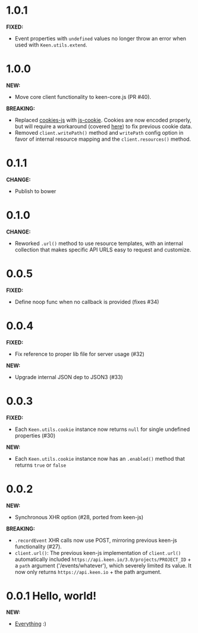 <!--
<a name="{version}"></a>
# {version}
**FIXED:**
**NEW:**
**BREAKING:**
-->

<a name="1.0.1"></a>
# 1.0.1

**FIXED:**
* Event properties with `undefined` values no longer throw an error when used with `Keen.utils.extend`.


<a name="1.0.0"></a>
# 1.0.0

**NEW:**
* Move core client functionality to keen-core.js (PR #40).

**BREAKING:**
* Replaced [cookies-js](https://github.com/ScottHamper/Cookies) with [js-cookie](https://github.com/js-cookie/js-cookie). Cookies are now encoded properly, but will require a workaround (covered [here](./README.md#cookie-migration)) to fix previous cookie data.
* Removed `client.writePath()` method and `writePath` config option in favor of internal resource mapping and the `client.resources()` method.


<a name="0.1.1"></a>
# 0.1.1

**CHANGE:**
* Publish to bower


<a name="0.1.0"></a>
# 0.1.0

**CHANGE:**
* Reworked `.url()` method to use resource templates, with an internal collection that makes specific API URLS easy to request and customize.


<a name="0.0.5"></a>
# 0.0.5

**FIXED:**
* Define noop func when no callback is provided (fixes #34)


<a name="0.0.4"></a>
# 0.0.4

**FIXED:**
* Fix reference to proper lib file for server usage (#32)

**NEW:**
* Upgrade internal JSON dep to JSON3 (#33)


<a name="0.0.3"></a>
# 0.0.3

**FIXED:**
* Each `Keen.utils.cookie` instance now returns `null` for single undefined properties (#30)

**NEW:**
* Each `Keen.utils.cookie` instance now has an `.enabled()` method that returns `true` or `false`


<a name="0.0.2"></a>
# 0.0.2

**NEW:**
* Synchronous XHR option (#28, ported from keen-js)

**BREAKING:**
* `.recordEvent` XHR calls now use POST, mirroring previous keen-js functionality (#27).
* `client.url()`: The previous keen-js implementation of `client.url()` automatically included `https://api.keen.io/3.0/projects/PROJECT_ID` + a `path` argument ('/events/whatever'), which severely limited its value. It now only returns `https://api.keen.io` + the path argument.


<a name="0.0.1"></a>
# 0.0.1 Hello, world!

**NEW:**
* [Everything](./README.md) :)
